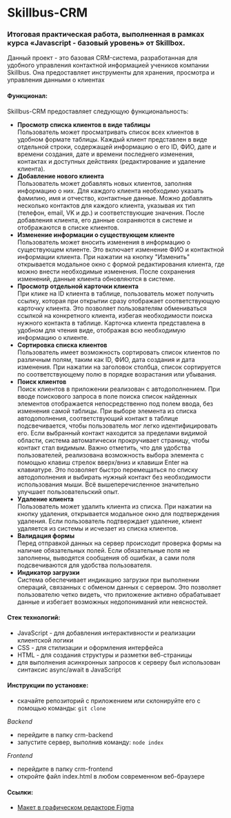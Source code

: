 # Skillbus-CRM

### Итоговая практическая работа, выполненная в рамках курса «Javascript - базовый уровень» от Skillbox.

Данный проект - это базовая CRM-система, разработанная для удобного управления контактной информацией учеников компании Skillbus. Она предоставляет инструменты для хранения, просмотра и управления данными о клиентах

#### Функционал:

Skillbus-CRM предоставляет следующую функциональность:

- **Просмотр списка клиентов в виде таблицы**  
  Пользователь может просматривать список всех клиентов в удобном формате таблицы. Каждый клиент представлен в виде отдельной строки, содержащей информацию о его ID, ФИО, дате и времени создания, дате и времени последнего изменения, контактах и доступных действиях (редактирование и удаление клиента).
- **Добавление нового клиента**  
  Пользователь может добавлять новых клиентов, заполняя информацию о них. Для каждого клиента необходимо указать фамилию, имя и отчество, контактные данные. Можно добавлять несколько контактов для каждого клиента, указывая их тип (телефон, email, VK и др.) и соответствующие значения. После добавления клиента, его данные сохраняются в системе и отображаются в списке клиентов.
- **Изменение информации о существующем клиенте**  
  Пользователь может вносить изменения в информацию о существующем клиенте. Это включает изменение ФИО и контактной информации клиента. При нажатии на кнопку "Изменить" открывается модальное окно с формой редактирования клиента, где можно внести необходимые изменения. После сохранения изменений, данные клиента обновляются в системе.
- **Просмотр отдельной карточки клиента**  
  При клике на ID клиента в таблице, пользователь может получить ссылку, которая при открытии сразу отображает соответствующую карточку клиента. Это позволяет пользователям обмениваться ссылкой на конкретного клиента, избегая необходимости поиска нужного контакта в таблице. Карточка клиента представлена в удобном для чтения виде, отображая всю необходимую информацию о клиенте.
- **Сортировка списка клиентов**  
  Пользователь имеет возможность сортировать список клиентов по различным полям, таким как ID, ФИО, дата создания и дата изменения. При нажатии на заголовок столбца, список сортируется по соответствующему полю в порядке возрастания или убывания.
- **Поиск клиентов**  
  Поиск клиентов в приложении реализован с автодополнением. При вводе поискового запроса в поле поиска список найденных элементов отображается непосредственно под полем ввода, без изменения самой таблицы. При выборе элемента из списка автодополнения, соответствующий контакт в таблице подсвечивается, чтобы пользователь мог легко идентифицировать его. Если выбранный контакт находится за пределами видимой области, система автоматически прокручивает страницу, чтобы контакт стал видимым. Важно отметить, что для удобства пользователей, реализована возможность выбора элемента с помощью клавиш стрелок вверх/вниз и клавиши Enter на клавиатуре. Это позволяет быстро перемещаться по списку автодополнения и выбирать нужный контакт без необходимости использования мыши. Всё вышеперечисленное значительно улучшает пользовательский опыт.
- **Удаление клиента**  
  Пользователь может удалить клиента из списка. При нажатии на кнопку удаления, открывается модальное окно для подтверждения удаления. Если пользователь подтверждает удаление, клиент удаляется из системы и исчезает из списка клиентов.
- **Валидация формы**  
  Перед отправкой данных на сервер происходит проверка формы на наличие обязательных полей. Если обязательные поля не заполнены, выводятся сообщения об ошибках, а сами поля подсвечиваются для удобства пользователя.
- **Индикатор загрузки**  
  Система обеспечивает индикацию загрузки при выполнении операций, связанных с обменом данных с сервером. Это позволяет пользователю четко видеть, что приложение активно обрабатывает данные и избегает возможных недопониманий или неясностей.

#### Стек технологий:

- JavaScript - для добавления интерактивности и реализации клиентской логики
- СSS - для стилизации и оформления интерфейса
- HTML - для создания структуры и разметки веб-страницы
- для выполнения асинхронных запросов к серверу был использован синтаксис async/await в JavaScript

#### Инструкции по установке:

- cкачайте репозиторий с приложением или склонируйте его с помощью команды: `git clone`

_Backend_

- перейдите в папку crm-backend
- запустите сервер, выполнив команду: `node index`

_Frontend_

- перейдите в папку crm-frontend
- oткройте файл index.html в любом современном веб-браузере

#### Ссылки:

- [Макет в графическом редакторе Figma](https://www.figma.com/file/rcta5K2ySOhnskjG1D82jL/CRM?node-id=121%3A485)

